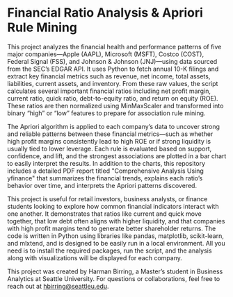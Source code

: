 # Financial Ratio Analysis & Apriori Rule Mining

This project analyzes the financial health and performance patterns of five major companies—Apple (AAPL), Microsoft (MSFT), Costco (COST), Federal Signal (FSS), and Johnson & Johnson (JNJ)—using data sourced from the SEC’s EDGAR API. It uses Python to fetch annual 10-K filings and extract key financial metrics such as revenue, net income, total assets, liabilities, current assets, and inventory. From these raw values, the script calculates several important financial ratios including net profit margin, current ratio, quick ratio, debt-to-equity ratio, and return on equity (ROE). These ratios are then normalized using MinMaxScaler and transformed into binary “high” or “low” features to prepare for association rule mining.

The Apriori algorithm is applied to each company’s data to uncover strong and reliable patterns between these financial metrics—such as whether high profit margins consistently lead to high ROE or if strong liquidity is usually tied to lower leverage. Each rule is evaluated based on support, confidence, and lift, and the strongest associations are plotted in a bar chart to easily interpret the results. In addition to the charts, this repository includes a detailed PDF report titled "Comprehensive Analysis Using yfinance" that summarizes the financial trends, explains each ratio’s behavior over time, and interprets the Apriori patterns discovered.

This project is useful for retail investors, business analysts, or finance students looking to explore how common financial indicators interact with one another. It demonstrates that ratios like current and quick move together, that low debt often aligns with higher liquidity, and that companies with high profit margins tend to generate better shareholder returns. The code is written in Python using libraries like pandas, matplotlib, scikit-learn, and mlxtend, and is designed to be easily run in a local environment. All you need is to install the required packages, run the script, and the analysis along with visualizations will be displayed for each company.

This project was created by Harman Birring, a Master’s student in Business Analytics at Seattle University. For questions or collaborations, feel free to reach out at hbirring@seattleu.edu.
